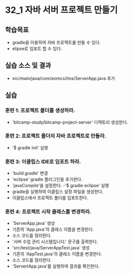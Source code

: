 # 32_1 자바 서버 프로젝트 만들기

## 학습목표

- gradle을 이용하여 자바 프로젝트를 만들 수 있다.
- elipse로 임포트 할 수 있다.

## 실습 소스 및 결과

- src/main/java/com/eomcs/lms/ServerApp.java 추가

## 실습

### 훈련 1: 프로젝트 폴더를 생성하라.

- 'bitcamp-study/bitcamp-project-server' 디렉토리 생성한다.

### 훈련 2: 프로젝트 폴더의 자바 프로젝트로 만들라.

- '$ gradle init' 실행

### 훈련 3: 이클립스 IDE로 임포트 하라.

- 'build.gradle' 변경
 - 'eclipse' gradle 플러그인을 추가한다.
 - 'javaCompile'을 설정한다.
 -'$ gradle eclipse' 실행
 - gradle을 실행하여 이클립스 설정 파일을 생성한다.
- 이클립스에서 프로젝트 폴더를 임포트한다.

### 훈련 4: 프로젝트 시작 클래스를 변경하라.

- 'ServerApp.java' 생성
 - 기존의 'App.java'의 클래스 이름을 변경한다.
 - 소스 코드를 정리한다.
 - '서버 수업 관리 시스템입니다.' 문구를 출력한다.
- 'src/test/java/ServerAppTest.java' 생성
 - 기존의 'AppTest.java'의 클래스 이름을 변경한다.
 - 소스 코드를 정리한다.
- 'ServertApp.java'를 실행하여 결과를 확인한다.
